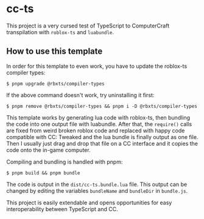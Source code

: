 # cc-ts

This project is a very cursed test of TypeScript to ComputerCraft transpilation with `roblox-ts` and `luabundle`.

## How to use this template

In order for this template to even work, you have to update the roblox-ts compiler types:

```
$ pnpm upgrade @rbxts/compiler-types
```

If the above command doesn't work, try uninstalling it first:

```
$ pnpm remove @rbxts/compiler-types && pnpm i -D @rbxts/compiler-types
```

This template works by generating lua code with roblox-ts, then bundling the code into one output file with luabundle. After that, the `require()` calls are fixed from weird broken roblox code and replaced with happy code compatible with CC: Tweaked and the lua bundle is finally output as one file. Then I usually just drag and drop that file on a CC interface and it copies the code onto the in-game computer.

Compiling and bundling is handled with pnpm:

```
$ pnpm build && pnpm bundle
```

The code is output in the `dist/cc-ts.bundle.lua` file. This output can be changed by editing the variables `bundleName` and `bundleDir` in `bundle.js`.

This project is easily extendable and opens opportunities for easy interoperability between TypeScript and CC.
